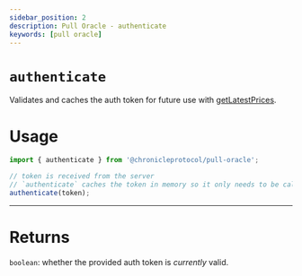 ```yaml
---
sidebar_position: 2
description: Pull Oracle - authenticate
keywords: [pull oracle]
---
```


# `authenticate`

Validates and caches the auth token for future use with [getLatestPrices](./getLatestPrices.md).

# Usage

```js
import { authenticate } from '@chronicleprotocol/pull-oracle';

// token is received from the server
// `authenticate` caches the token in memory so it only needs to be called once per session
authenticate(token);
```

---

# Returns

`boolean`: whether the provided auth token is _currently_ valid.